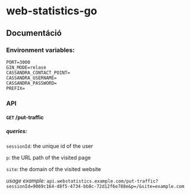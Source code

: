 # web-statistics-go


## Documentáció

### Environment variables:
```
PORT=3000
GIN_MODE=relase
CASSANDRA_CONTACT_POINT=
CASSANDRA_USERNAME=
CASSANDRA_PASSWORD=
PREFIX=

```

### API
#### `GET` /put-traffic

##### queries:
`sessionId`: the unique id of the user

`p`: the URL path of the visited page

`site`: the domain of the visited website 

*usage example:*
`api.webstatistics.example.com/put-traffic?sessionId=9069c164-d8f5-4734-bb8c-72d12f6e788e&p=/&site=example.com`
